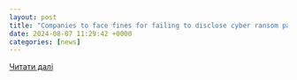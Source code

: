 ```yaml
---
layout: post
title: "Companies to face fines for failing to disclose cyber ransom payments"
date: 2024-08-07 11:29:42 +0000
categories: [news]
---
```


[Читати далі](https://www.afr.com/politics/federal/companies-to-face-fines-for-failing-to-disclose-cyber-ransom-payments-20240725-p5jwn5)
